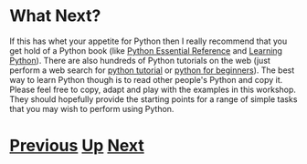 # What Next?

If this has whet your appetite for Python then I really recommend that you get hold of a Python book (like [Python Essential Reference](http://www.amazon.co.uk/Python-Essential-Reference-Developers-Library/dp/0672329786/ref=sr_1_5?ie=UTF8&s=books&qid=1255794835&sr=8-5) and [Learning Python](http://www.amazon.co.uk/Learning-Python-Mark-Lutz/dp/0596513984/ref=sr_1_3?ie=UTF8&s=books&qid=1255794835&sr=8-3)). There are also hundreds of Python tutorials on the web (just perform a web search for [python tutorial](http://www.google.com/search?q='python%20tutorial') or [python for beginners](http://www.google.com/search?q='python%20for%20beginners')). The best way to learn Python though is to read other people's Python and copy it. Please feel free to copy, adapt and play with the examples in this workshop. They should hopefully provide the starting points for a range of simple tasks that you may wish to perform using Python.

# [Previous](jobs.md) [Up](README.md) [Next](../README.md)
